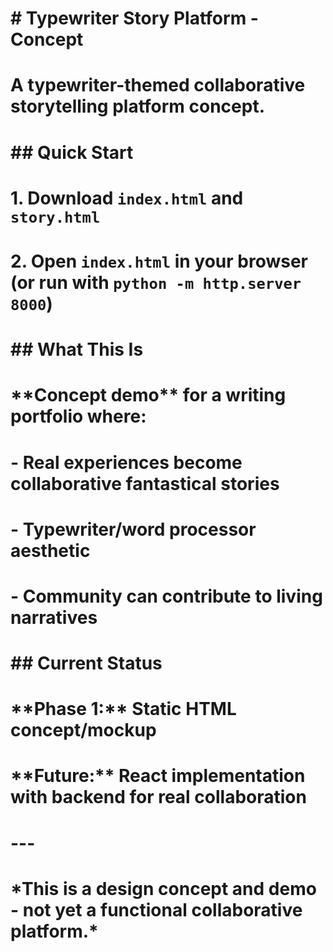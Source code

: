 # \# Typewriter Story Platform - Concept

# 

# A typewriter-themed collaborative storytelling platform concept.

# 

# \## Quick Start

# 

# 1\. Download `index.html` and `story.html`

# 2\. Open `index.html` in your browser (or run with `python -m http.server 8000`)

# 

# \## What This Is

# 

# \*\*Concept demo\*\* for a writing portfolio where:

# \- Real experiences become collaborative fantastical stories  

# \- Typewriter/word processor aesthetic

# \- Community can contribute to living narratives

# 

# \## Current Status

# 

# \*\*Phase 1:\*\* Static HTML concept/mockup  

# \*\*Future:\*\* React implementation with backend for real collaboration

# 

# ---

# 

# \*This is a design concept and demo - not yet a functional collaborative platform.\*

